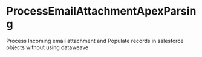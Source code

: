 # ProcessEmailAttachmentApexParsing
Process Incoming email attachment and Populate records in salesforce objects without using dataweave
